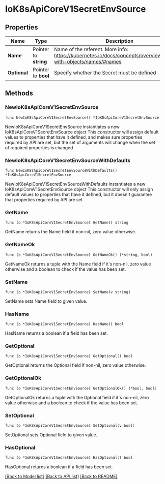 # IoK8sApiCoreV1SecretEnvSource

## Properties

Name | Type | Description | Notes
------------ | ------------- | ------------- | -------------
**Name** | Pointer to **string** | Name of the referent. More info: https://kubernetes.io/docs/concepts/overview/working-with-objects/names/#names | [optional] 
**Optional** | Pointer to **bool** | Specify whether the Secret must be defined | [optional] 

## Methods

### NewIoK8sApiCoreV1SecretEnvSource

`func NewIoK8sApiCoreV1SecretEnvSource() *IoK8sApiCoreV1SecretEnvSource`

NewIoK8sApiCoreV1SecretEnvSource instantiates a new IoK8sApiCoreV1SecretEnvSource object
This constructor will assign default values to properties that have it defined,
and makes sure properties required by API are set, but the set of arguments
will change when the set of required properties is changed

### NewIoK8sApiCoreV1SecretEnvSourceWithDefaults

`func NewIoK8sApiCoreV1SecretEnvSourceWithDefaults() *IoK8sApiCoreV1SecretEnvSource`

NewIoK8sApiCoreV1SecretEnvSourceWithDefaults instantiates a new IoK8sApiCoreV1SecretEnvSource object
This constructor will only assign default values to properties that have it defined,
but it doesn't guarantee that properties required by API are set

### GetName

`func (o *IoK8sApiCoreV1SecretEnvSource) GetName() string`

GetName returns the Name field if non-nil, zero value otherwise.

### GetNameOk

`func (o *IoK8sApiCoreV1SecretEnvSource) GetNameOk() (*string, bool)`

GetNameOk returns a tuple with the Name field if it's non-nil, zero value otherwise
and a boolean to check if the value has been set.

### SetName

`func (o *IoK8sApiCoreV1SecretEnvSource) SetName(v string)`

SetName sets Name field to given value.

### HasName

`func (o *IoK8sApiCoreV1SecretEnvSource) HasName() bool`

HasName returns a boolean if a field has been set.

### GetOptional

`func (o *IoK8sApiCoreV1SecretEnvSource) GetOptional() bool`

GetOptional returns the Optional field if non-nil, zero value otherwise.

### GetOptionalOk

`func (o *IoK8sApiCoreV1SecretEnvSource) GetOptionalOk() (*bool, bool)`

GetOptionalOk returns a tuple with the Optional field if it's non-nil, zero value otherwise
and a boolean to check if the value has been set.

### SetOptional

`func (o *IoK8sApiCoreV1SecretEnvSource) SetOptional(v bool)`

SetOptional sets Optional field to given value.

### HasOptional

`func (o *IoK8sApiCoreV1SecretEnvSource) HasOptional() bool`

HasOptional returns a boolean if a field has been set.


[[Back to Model list]](../README.md#documentation-for-models) [[Back to API list]](../README.md#documentation-for-api-endpoints) [[Back to README]](../README.md)


